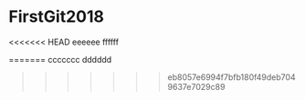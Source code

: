 # FirstGit2018
<<<<<<< HEAD
eeeeee
ffffff

=======
ccccccc
dddddd
>>>>>>> eb8057e6994f7bfb180f49deb7049637e7029c89
